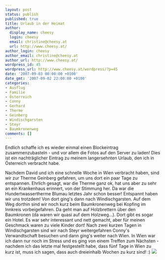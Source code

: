 ```yaml
---
layout: post
status: publish
published: true
title: Urlaub in der Heimat
author:
  display_name: cheesy
  login: cheesy
  email: christine@cheesy.at
  url: http://www.cheesy.at/
author_login: cheesy
author_email: christine@cheesy.at
author_url: http://www.cheesy.at/
wordpress_id: 45
wordpress_url: http://www.cheesy.at/wordpress/?p=45
date: '2007-09-03 00:00:00 +0100'
date_gmt: '2007-09-02 22:00:00 +0100'
categories:
- Ausflug
- Familie
- Österreich
- Conny
- Gerhard
- Therme
- Geinberg
- Windischgarsten
- Steyr
- Baumkronenweg
comments: []
---
```

<!--:de--><!-- 3796-->Endlich schaffe ich es wieder einmal einen Blockeintrag zusammenzubasteln - und vor allem die Fotos auf den Server zu laden! Dies ist ein nachträglicher Eintrag zu meinem langersehnten Urlaub, den ich in Österreich verbracht habe.
Nachdem David und ich eine schnelle Woche in Wien verbracht haben, sind wir zur Therme Geinberg gefahren, um uns dort ein paar Tage zu entspannen. Ehrlich gesagt, war die Therme ganz ok, hat uns aber zu sehr an ein Krankenhaus erinnert, von der Stimmung her. Da war die Hundertwassertherme Blumau letztes Jahr schon besser! Entspannt haben wir uns trotzdem!
Von dort ging's dann nach Windischgarsten. Auf dem Weg dorthin sind wir noch kurz beim Baumkronenweg bei Kopfing im Innkreis vorbeigefahren. Da geht man auf Holzbrettern über den Baumkronen (da waren wir quasi auf dem Holzweg...). Dort gibt es sogar ein Hotel. Es war sehr interessant und nett gemacht, aber für meinen Geschmack waren zu viele Kinder dort!
Nach zwei kurzen Tagen in Windischgarsten sind wir nach Steyr weitergefahren Conny's Verwandtschaft besuchen und dann ging's weiter nach Wien. In Wien war ich dann nur noch im Stress und es ging von einem Treffen zum Nächsten - nachdem ich das letzte mal festgestellt habe, dass fünf Tage in Wien zu kurz ist, muss ich sagen, dass auch dreieinhalb Wochen zu kurz sind! :)
[![](http://www.cheesy.at/wp-content/uploads/2007/09/urlaub-in-der-heimat/2007-08-Austria_tn.jpg)](http://www.cheesy.at/fotos/urlaub/2006-2007/oesterreich/)
